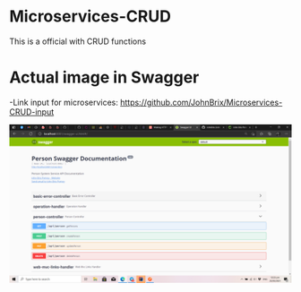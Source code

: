 # Microservices-CRUD
This is a official with CRUD functions 

<h1> Actual image in Swagger </h1>

-Link input for microservices: https://github.com/JohnBrix/Microservices-CRUD-input

<img src="screenshot/1.png">


